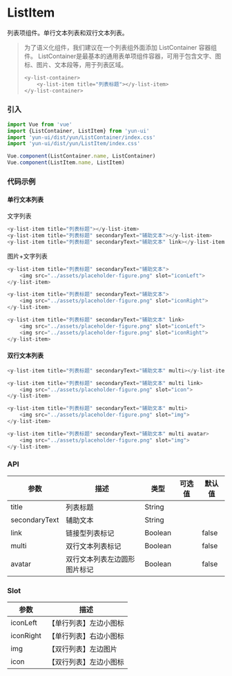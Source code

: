 # ListItem

列表项组件。单行文本列表和双行文本列表。

> 为了语义化组件，我们建议在一个列表组外面添加 ListContainer 容器组件。
> ListContainer是最基本的通用表单项组件容器，可用于包含文字、图标、图片、文本段等，用于列表区域。
> ``` javascript
> <y-list-container>
>     <y-list-item title="列表标题"></y-list-item>
> </y-list-container>
> ```

### 引入

``` javascript
import Vue from 'vue'
import {ListContainer, ListItem} from 'yun-ui'
import 'yun-ui/dist/yun/ListContainer/index.css'
import 'yun-ui/dist/yun/ListItem/index.css'

Vue.component(ListContainer.name, ListContainer)
Vue.component(ListItem.name, ListItem)
```

### 代码示例

#### 单行文本列表

文字列表

``` javascript
<y-list-item title="列表标题"></y-list-item>
<y-list-item title="列表标题" secondaryText="辅助文本"></y-list-item>
<y-list-item title="列表标题" secondaryText="辅助文本" link></y-list-item>
```

图片+文字列表

``` javascript
<y-list-item title="列表标题" secondaryText="辅助文本">
    <img src="../assets/placeholder-figure.png" slot="iconLeft">
</y-list-item>

<y-list-item title="列表标题" secondaryText="辅助文本">
    <img src="../assets/placeholder-figure.png" slot="iconRight">
</y-list-item>

<y-list-item title="列表标题" secondaryText="辅助文本" link>
    <img src="../assets/placeholder-figure.png" slot="iconLeft">
    <img src="../assets/placeholder-figure.png" slot="iconRight">
</y-list-item>
```

#### 双行文本列表

``` javascript
<y-list-item title="列表标题" secondaryText="辅助文本" multi></y-list-item>

<y-list-item title="列表标题" secondaryText="辅助文本" multi link>
    <img src="../assets/placeholder-figure.png" slot="icon">
</y-list-item>

<y-list-item title="列表标题" secondaryText="辅助文本" multi>
    <img src="../assets/placeholder-figure.png" slot="img">
</y-list-item>

<y-list-item title="列表标题" secondaryText="辅助文本" multi avatar>
    <img src="../assets/placeholder-figure.png" slot="img">
</y-list-item>
```

### API

|   参数  |   描述  |   类型  |   可选值   |   默认值   |
|   ----    |   ----   |   ----   |   ----    |   ----    |
|   title   |   列表标题   |   String   |       |       |
|   secondaryText   |   辅助文本    |   String  |       |       |
|   link    |   链接型列表标记    |    Boolean    |        |   false    |
|   multi    |   双行文本列表标记  |   Boolean  |       |   false    |
|   avatar   |   双行文本列表左边圆形图片标记  |   Boolean  |       |   false    |

### Slot

|   参数  |   描述  |
|   ----    |   ----    |
|   iconLeft    |   【单行列表】左边小图标 |
|   iconRight   |   【单行列表】右边小图标 |
|   img         |   【双行列表】左边图片  |
|   icon        |   【双行列表】左边小图标 |
